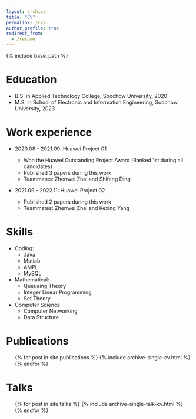 ```yaml
---
layout: archive
title: "CV"
permalink: /cv/
author_profile: true
redirect_from:
  - /resume
---
```


{% include base_path %}

Education
======
* B.S. in Applied Technology College, Soochow University, 2020
* M.S. in School of Electronic and Information Engineering, Soochow University, 2023

Work experience
======
* 2020.08 - 2021.09: Huawei Project 01
  * Won the Huawei Outstanding Project Award (Ranked 1st during all candidates)
  * Published 3 papers during this work
  * Teammates: Zhenwei Zhai and Shifeng Ding

* 2021.09 - 2022.11: Huawei Project 02
  * Published 2 papers during this work
  * Teammates: Zhenwei Zhai and Kexing Yang
  
Skills
======
* Coding:
  * Java
  * Matlab
  * AMPL
  * MySQL
* Mathematical:
  * Queueing Theory
  * Integer Linear Programming
  * Set Theory
* Computer Science
  * Computer Networking
  * Data Structure 

Publications
======
  <ul>{% for post in site.publications %}
    {% include archive-single-cv.html %}
  {% endfor %}</ul>
  
Talks
======
  <ul>{% for post in site.talks %}
    {% include archive-single-talk-cv.html %}
  {% endfor %}</ul>
  
